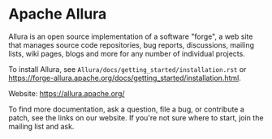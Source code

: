 <!--
    Licensed to the Apache Software Foundation (ASF) under one
    or more contributor license agreements.  See the NOTICE file
    distributed with this work for additional information
    regarding copyright ownership.  The ASF licenses this file
    to you under the Apache License, Version 2.0 (the
    "License"); you may not use this file except in compliance
    with the License.  You may obtain a copy of the License at

      http://www.apache.org/licenses/LICENSE-2.0

    Unless required by applicable law or agreed to in writing,
    software distributed under the License is distributed on an
    "AS IS" BASIS, WITHOUT WARRANTIES OR CONDITIONS OF ANY
    KIND, either express or implied.  See the License for the
    specific language governing permissions and limitations
    under the License.
-->

Apache Allura
=============

Allura is an open source implementation of a software "forge", a web site that manages source code repositories, bug reports, discussions, mailing lists, wiki pages, blogs and more for any number of individual projects.

To install Allura, see `Allura/docs/getting_started/installation.rst` or <https://forge-allura.apache.org/docs/getting_started/installation.html>.

Website: <https://allura.apache.org/>

To find more documentation, ask a question, file a bug, or contribute a patch, see the links on our website.  If you're not sure where to start, join the mailing list and ask.
